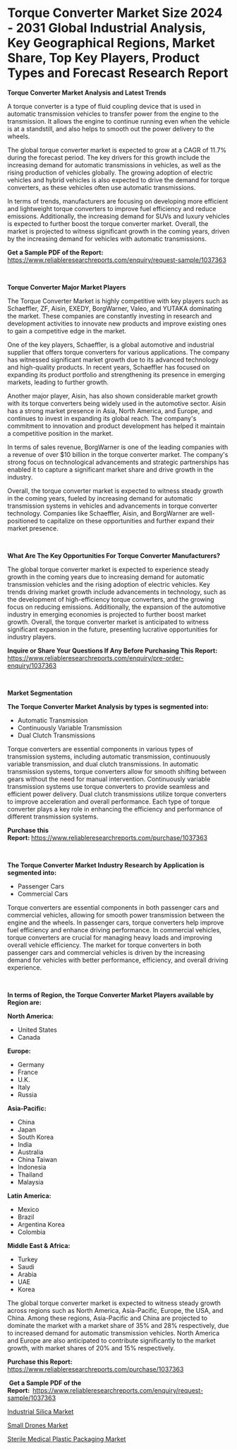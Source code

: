 <p><h1>Torque Converter Market Size 2024 - 2031 Global Industrial Analysis, Key Geographical Regions, Market Share, Top Key Players, Product Types and Forecast Research Report</h1></p><p><strong>Torque Converter Market Analysis and Latest Trends</strong></p>
<p><p>A torque converter is a type of fluid coupling device that is used in automatic transmission vehicles to transfer power from the engine to the transmission. It allows the engine to continue running even when the vehicle is at a standstill, and also helps to smooth out the power delivery to the wheels.</p><p>The global torque converter market is expected to grow at a CAGR of 11.7% during the forecast period. The key drivers for this growth include the increasing demand for automatic transmissions in vehicles, as well as the rising production of vehicles globally. The growing adoption of electric vehicles and hybrid vehicles is also expected to drive the demand for torque converters, as these vehicles often use automatic transmissions.</p><p>In terms of trends, manufacturers are focusing on developing more efficient and lightweight torque converters to improve fuel efficiency and reduce emissions. Additionally, the increasing demand for SUVs and luxury vehicles is expected to further boost the torque converter market. Overall, the market is projected to witness significant growth in the coming years, driven by the increasing demand for vehicles with automatic transmissions.</p></p>
<p><strong>Get a Sample PDF of the Report:&nbsp;</strong> <a href="https://www.reliableresearchreports.com/enquiry/request-sample/1037363">https://www.reliableresearchreports.com/enquiry/request-sample/1037363</a></p>
<p>&nbsp;</p>
<p><strong>Torque Converter Major Market Players</strong></p>
<p><p>The Torque Converter Market is highly competitive with key players such as Schaeffler, ZF, Aisin, EXEDY, BorgWarner, Valeo, and YUTAKA dominating the market. These companies are constantly investing in research and development activities to innovate new products and improve existing ones to gain a competitive edge in the market.</p><p>One of the key players, Schaeffler, is a global automotive and industrial supplier that offers torque converters for various applications. The company has witnessed significant market growth due to its advanced technology and high-quality products. In recent years, Schaeffler has focused on expanding its product portfolio and strengthening its presence in emerging markets, leading to further growth.</p><p>Another major player, Aisin, has also shown considerable market growth with its torque converters being widely used in the automotive sector. Aisin has a strong market presence in Asia, North America, and Europe, and continues to invest in expanding its global reach. The company's commitment to innovation and product development has helped it maintain a competitive position in the market.</p><p>In terms of sales revenue, BorgWarner is one of the leading companies with a revenue of over $10 billion in the torque converter market. The company's strong focus on technological advancements and strategic partnerships has enabled it to capture a significant market share and drive growth in the industry.</p><p>Overall, the torque converter market is expected to witness steady growth in the coming years, fueled by increasing demand for automatic transmission systems in vehicles and advancements in torque converter technology. Companies like Schaeffler, Aisin, and BorgWarner are well-positioned to capitalize on these opportunities and further expand their market presence.</p></p>
<p>&nbsp;</p>
<p><strong>What Are The Key Opportunities For Torque Converter Manufacturers?</strong></p>
<p><p>The global torque converter market is expected to experience steady growth in the coming years due to increasing demand for automatic transmission vehicles and the rising adoption of electric vehicles. Key trends driving market growth include advancements in technology, such as the development of high-efficiency torque converters, and the growing focus on reducing emissions. Additionally, the expansion of the automotive industry in emerging economies is projected to further boost market growth. Overall, the torque converter market is anticipated to witness significant expansion in the future, presenting lucrative opportunities for industry players.</p></p>
<p><strong>Inquire or Share Your Questions If Any Before Purchasing This Report:</strong> <a href="https://www.reliableresearchreports.com/enquiry/pre-order-enquiry/1037363">https://www.reliableresearchreports.com/enquiry/pre-order-enquiry/1037363</a></p>
<p>&nbsp;</p>
<p><strong>Market Segmentation</strong></p>
<p><strong>The Torque Converter Market Analysis by types is segmented into:</strong></p>
<p><ul><li>Automatic Transmission</li><li>Continuously Variable Transmission</li><li>Dual Clutch Transmissions</li></ul></p>
<p><p>Torque converters are essential components in various types of transmission systems, including automatic transmission, continuously variable transmission, and dual clutch transmissions. In automatic transmission systems, torque converters allow for smooth shifting between gears without the need for manual intervention. Continuously variable transmission systems use torque converters to provide seamless and efficient power delivery. Dual clutch transmissions utilize torque converters to improve acceleration and overall performance. Each type of torque converter plays a key role in enhancing the efficiency and performance of different transmission systems.</p></p>
<p><strong>Purchase this Report:&nbsp;</strong><a href="https://www.reliableresearchreports.com/purchase/1037363">https://www.reliableresearchreports.com/purchase/1037363</a></p>
<p>&nbsp;</p>
<p><strong>The Torque Converter Market Industry Research by Application is segmented into:</strong></p>
<p><ul><li>Passenger Cars</li><li>Commercial Cars</li></ul></p>
<p><p>Torque converters are essential components in both passenger cars and commercial vehicles, allowing for smooth power transmission between the engine and the wheels. In passenger cars, torque converters help improve fuel efficiency and enhance driving performance. In commercial vehicles, torque converters are crucial for managing heavy loads and improving overall vehicle efficiency. The market for torque converters in both passenger cars and commercial vehicles is driven by the increasing demand for vehicles with better performance, efficiency, and overall driving experience.</p></p>
<p>&nbsp;</p>
<p><strong>In terms of Region, the Torque Converter Market Players available by Region are:</strong></p>
<p>
    <p> <strong> North America: </strong>
        <ul>
            <li>United States</li>
            <li>Canada</li>
        </ul>
        </p> 
    <p> <strong> Europe: </strong>
        <ul>
            <li>Germany</li>
            <li>France</li>
            <li>U.K.</li>
            <li>Italy</li>
            <li>Russia</li>
        </ul>
        </p> 
    <p> <strong> Asia-Pacific: </strong>
        <ul>
            <li>China</li>
            <li>Japan</li>
            <li>South Korea</li>
            <li>India</li>
            <li>Australia</li>
            <li>China Taiwan</li>
            <li>Indonesia</li>
            <li>Thailand</li>
            <li>Malaysia</li>
        </ul>
        </p> 
    <p> <strong> Latin America: </strong>
        <ul>
            <li>Mexico</li>
            <li>Brazil</li>
            <li>Argentina Korea</li>
            <li>Colombia</li>
        </ul>
        </p> 
    <p> <strong> Middle East & Africa: </strong>
        <ul>
            <li>Turkey</li>
            <li>Saudi</li>
            <li>Arabia</li>
            <li>UAE</li>
            <li>Korea</li>
        </ul>
    </p>
    </p>
<p><p>The global torque converter market is expected to witness steady growth across regions such as North America, Asia-Pacific, Europe, the USA, and China. Among these regions, Asia-Pacific and China are projected to dominate the market with a market share of 35% and 28% respectively, due to increased demand for automatic transmission vehicles. North America and Europe are also anticipated to contribute significantly to the market growth, with market shares of 20% and 15% respectively.</p></p>
<p><strong>Purchase this Report: </strong><a href="https://www.reliableresearchreports.com/purchase/1037363">https://www.reliableresearchreports.com/purchase/1037363</a></p>
<p>&nbsp;<strong>Get a Sample PDF of the Report:&nbsp;&nbsp;</strong><a href="https://www.reliableresearchreports.com/enquiry/request-sample/1037363">https://www.reliableresearchreports.com/enquiry/request-sample/1037363</a></p>
<p><strong></strong></p>
<p><p><a href="https://view.publitas.com/reportprime-1/industrial-silica-market-share-market-new-trends-analysis-report-by-type-by-application-by-end-use-by-region-and-segment-forecasts-2023-2030/">Industrial Silica Market</a></p><p><a href="https://view.publitas.com/reportprime-1/small-drones-market-size-market-share-and-global-market-analysis-report-2023-2030/">Small Drones Market</a></p><p><a href="https://view.publitas.com/reportprime-1/sterile-medical-plastic-packaging-market-research-report-provides-thorough-industry-overview-which-offers-an-in-depth-analysis-of-product-trends-and-new-market-divisions/">Sterile Medical Plastic Packaging Market</a></p></p>